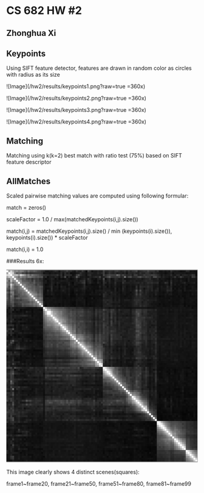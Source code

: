 CS 682 HW #2
============

Zhonghua Xi
-----------

Keypoints
---------
Using SIFT feature detector, features are drawn in random color as circles with radius as its size

![Image](/hw2/results/keypoints1.png?raw=true =360x)

![Image](/hw2/results/keypoints2.png?raw=true =360x)

![Image](/hw2/results/keypoints3.png?raw=true =360x) 

![Image](/hw2/results/keypoints4.png?raw=true =360x)

Matching
--------
Matching using k(k=2) best match with ratio test (75%) based on SIFT feature descriptor

AllMatches
----------
Scaled pairwise matching values are computed using following formular:

match = zeros()

scaleFactor = 1.0 / max(matchedKeypoints(i,j).size())

match(i,j) = matchedKeypoints(i,j).size() / min (keypoints(i).size()), keypoints(i).size()) * scaleFactor

match(i,i) = 1.0

###Results 6x:

![Image](/hw2/results/allMatches6x.png?raw=true)

This image clearly shows 4 distinct scenes(squares):

frame1~frame20, frame21~frame50, frame51~frame80, frame81~frame99